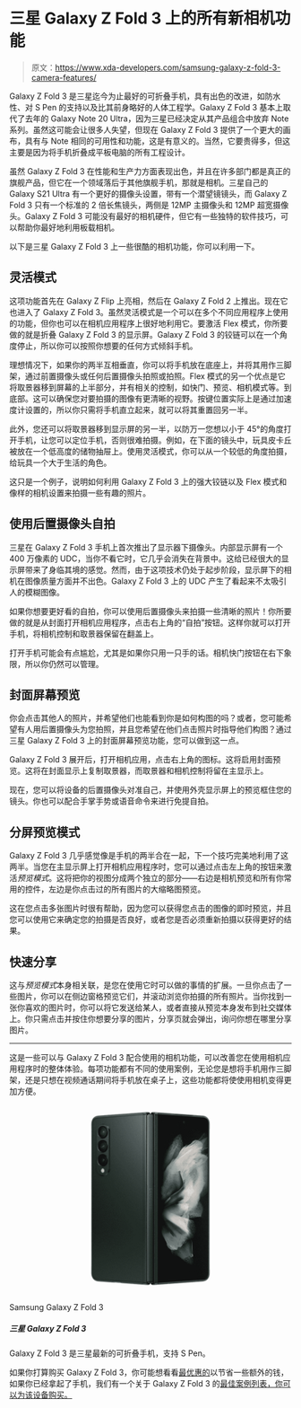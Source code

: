 # 三星 Galaxy Z Fold 3 上的所有新相机功能

> 原文：<https://www.xda-developers.com/samsung-galaxy-z-fold-3-camera-features/>

Galaxy Z Fold 3 是三星迄今为止最好的可折叠手机，具有出色的改进，如防水性、对 S Pen 的支持以及比其前身略好的人体工程学。Galaxy Z Fold 3 基本上取代了去年的 Galaxy Note 20 Ultra，因为三星已经决定从其产品组合中放弃 Note 系列。虽然这可能会让很多人失望，但现在 Galaxy Z Fold 3 提供了一个更大的画布，具有与 Note 相同的可用性和功能，这是有意义的。当然，它要贵得多，但这主要是因为将手机折叠成平板电脑的所有工程设计。

虽然 Galaxy Z Fold 3 在性能和生产力方面表现出色，并且在许多部门都是真正的旗舰产品，但它在一个领域落后于其他旗舰手机，那就是相机。三星自己的 Galaxy S21 Ultra 有一个更好的摄像头设置，带有一个潜望镜镜头，而 Galaxy Z Fold 3 只有一个标准的 2 倍长焦镜头，两侧是 12MP 主摄像头和 12MP 超宽摄像头。Galaxy Z Fold 3 可能没有最好的相机硬件，但它有一些独特的软件技巧，可以帮助你最好地利用板载相机。

以下是三星 Galaxy Z Fold 3 上一些很酷的相机功能，你可以利用一下。

## 灵活模式

这项功能首先在 Galaxy Z Flip 上亮相，然后在 Galaxy Z Fold 2 上推出。现在它也进入了 Galaxy Z Fold 3。虽然灵活模式是一个可以在多个不同应用程序上使用的功能，但你也可以在相机应用程序上很好地利用它。要激活 Flex 模式，你所要做的就是折叠 Galaxy Z Fold 3 的显示屏。Galaxy Z Fold 3 的铰链可以在一个角度停止，所以你可以按照你想要的任何方式倾斜手机。

理想情况下，如果你的两半互相垂直，你可以将手机放在底座上，并将其用作三脚架，通过前置摄像头或任何后置摄像头拍照或拍照。Flex 模式的另一个优点是它将取景器移到屏幕的上半部分，并有相关的控制，如快门、预览、相机模式等。到底部。这可以确保您对要拍摄的图像有更清晰的视野。按键位置实际上是通过加速度计设置的，所以你只需将手机直立起来，就可以将其重置回另一半。

此外，您还可以将取景器移到显示屏的另一半，以防万一您想以小于 45°的角度打开手机，让您可以定位手机，否则很难拍摄。例如，在下面的镜头中，玩具皮卡丘被放在一个低高度的储物抽屉上。使用灵活模式，你可以从一个较低的角度拍摄，给玩具一个大于生活的角色。

这只是一个例子，说明如何利用 Galaxy Z Fold 3 上的强大铰链以及 Flex 模式和像样的相机设置来拍摄一些有趣的照片。

## 使用后置摄像头自拍

三星在 Galaxy Z Fold 3 手机上首次推出了显示器下摄像头。内部显示屏有一个 400 万像素的 UDC，当你不看它时，它几乎会消失在背景中。这给已经很大的显示屏带来了身临其境的感觉。然而，由于这项技术仍处于起步阶段，显示屏下的相机在图像质量方面并不出色。Galaxy Z Fold 3 上的 UDC 产生了看起来不太吸引人的模糊图像。

如果你想要更好看的自拍，你可以使用后置摄像头来拍摄一些清晰的照片！你所要做的就是从封面打开相机应用程序，点击右上角的“自拍”按钮。这样你就可以打开手机，将相机控制和取景器保留在翻盖上。

打开手机可能会有点尴尬，尤其是如果你只用一只手的话。相机快门按钮在右下象限，所以你仍然可以管理。

## 封面屏幕预览

你会点击其他人的照片，并希望他们也能看到你是如何构图的吗？或者，您可能希望有人用后置摄像头为您拍照，并且您希望在他们点击照片时指导他们构图？通过三星 Galaxy Z Fold 3 上的封面屏幕预览功能，您可以做到这一点。

Galaxy Z Fold 3 展开后，打开相机应用，点击右上角的图标。这将启用封面预览。这将在封面显示上复制取景器，而取景器和相机控制将留在主显示上。

现在，您可以将设备的后置摄像头对准自己，并使用外壳显示屏上的预览框住您的镜头。你也可以配合手掌手势或语音命令来进行免提自拍。

## 分屏预览模式

Galaxy Z Fold 3 几乎感觉像是手机的两半合在一起，下一个技巧完美地利用了这两半。当您在主显示屏上打开相机应用程序时，您可以通过点击左上角的按钮来激活*预览模式*。这将把你的视图分成两个独立的部分——右边是相机预览和所有你常用的控件，左边是你点击过的所有图片的大缩略图预览。

这在您点击多张图片时很有帮助，因为您可以获得您点击的图像的即时预览，并且您可以使用它来确定您的拍摄是否良好，或者您是否必须重新拍摄以获得更好的结果。

## 快速分享

这与*预览模式*本身相关联，是您在使用它时可以做的事情的扩展。一旦你点击了一些图片，你可以在侧边窗格预览它们，并滚动浏览你拍摄的所有照片。当你找到一张你喜欢的图片时，你可以将它发送给某人，或者直接从预览本身发布到社交媒体上。你只需点击并按住你想要分享的图片，分享页就会弹出，询问你想在哪里分享图片。

* * *

这是一些可以与 Galaxy Z Fold 3 配合使用的相机功能，可以改善您在使用相机应用程序时的整体体验。每项功能都有不同的使用案例，无论您是想将手机用作三脚架，还是只想在视频通话期间将手机放在桌子上，这些功能都将使使用相机变得更加方便。

 <picture>![Get a straight $500 discount on the Galaxy Z Fold 3 from Walmart.](img/ff1caedab835954550741888e30007b9.png)</picture> 

Samsung Galaxy Z Fold 3

##### 三星 Galaxy Z Fold 3

Galaxy Z Fold 3 是三星最新的可折叠手机，支持 S Pen。

如果你打算购买 Galaxy Z Fold 3，你可能想看看[最优惠的](https://www.xda-developers.com/best-galaxy-z-fold-3-deals/)以节省一些额外的钱，如果你已经拿起了手机，我们有一个关于 Galaxy Z Fold 3 的[最佳案例列表，你可以为该设备购买。](https://www.xda-developers.com/best-samsung-galaxy-z-fold-3-cases/)